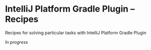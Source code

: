 <!-- Copyright 2000-2024 JetBrains s.r.o. and contributors. Use of this source code is governed by the Apache 2.0 license. -->

# IntelliJ Platform Gradle Plugin – Recipes

<link-summary>Recipes for solving particular tasks with IntelliJ Platform Gradle Plugin</link-summary>

_In progress_
